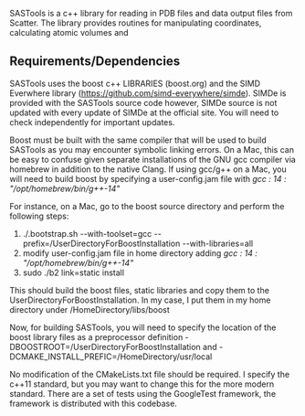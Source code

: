SASTools is a c++ library for reading in PDB files and data output files from Scatter.  The library provides routines for manipulating coordinates, calculating atomic volumes and 

## Requirements/Dependencies
SASTools uses the boost c++ LIBRARIES (boost.org) and the SIMD Everwhere library (https://github.com/simd-everywhere/simde).  SIMDe is provided with the SASTools source code however, SIMDe source is not updated with every update of SIMDe at the official site.  You will need to check independently for important updates.

Boost must be built with the same compiler that will be used to build SASTools as you may encounter symbolic linking errors.  On a Mac, this can be easy to confuse given separate installations of the GNU gcc compiler via homebrew in addition to the native Clang.  If using gcc/g++ on a Mac, you will need to build boost by specifying a user-config.jam file with _gcc : 14 : "/opt/homebrew/bin/g++-14"_  

For instance, on a Mac, go to the boost source directory and perform the following steps:

1. ./.bootstrap.sh --with-toolset=gcc --prefix=/UserDirectoryForBoostInstallation --with-libraries=all
2. modify user-config.jam file in home directory adding _gcc : 14 : "/opt/homebrew/bin/g++-14"_
3. sudo ./b2 link=static install

This should build the boost files, static libraries and copy them to the UserDirectoryForBoostInstallation.  In my case, I put them in my home directory under /HomeDirectory/libs/boost

Now, for building SASTools, you will need to specify the location of the boost library files as a preprocessor definition -DBOOSTROOT=/UserDirectoryForBoostInstallation and -DCMAKE_INSTALL_PREFIC=/HomeDirectory/usr/local

No modification of the CMakeLists.txt file should be required.  I specify the c++11 standard, but you may want to change this for the more modern standard.  There are a set of tests using the GoogleTest framework, the framework is distributed with this codebase.  
